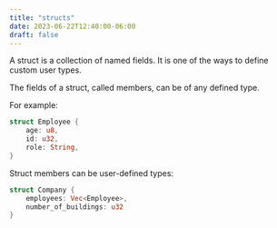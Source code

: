 ```yaml
---
title: "structs"
date: 2023-06-22T12:40:00-06:00
draft: false
---
```


A struct is a collection of named fields. It is one of the ways to define custom user types.

The fields of a struct, called members, can be of any defined type.

For example:

```rust {.codebox}
struct Employee {
    age: u8,
    id: u32,
    role: String,
}
```

Struct members can be user-defined types:

```rust {.codebox}
struct Company {
    employees: Vec<Employee>,
    number_of_buildings: u32
}
```
